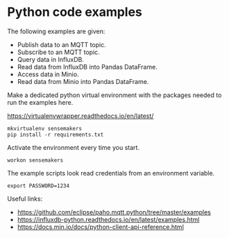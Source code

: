 # Python code examples

The following examples are given:
- Publish data to an MQTT topic.
- Subscribe to an MQTT topic.
- Query data in InfluxDB.
- Read data from InfluxDB into Pandas DataFrame.
- Access data in Minio.
- Read data from Minio into Pandas DataFrame. 

Make a dedicated python virtual environment with the packages needed to run the examples here.

https://virtualenvwrapper.readthedocs.io/en/latest/

```
mkvirtualenv sensemakers
pip install -r requirements.txt
```

Activate the environment every time you start.

```
workon sensemakers
```

The example scripts look read credentials from an environment variable.

```
export PASSWORD=1234
```

Useful links:
- https://github.com/eclipse/paho.mqtt.python/tree/master/examples
- https://influxdb-python.readthedocs.io/en/latest/examples.html
- https://docs.min.io/docs/python-client-api-reference.html
